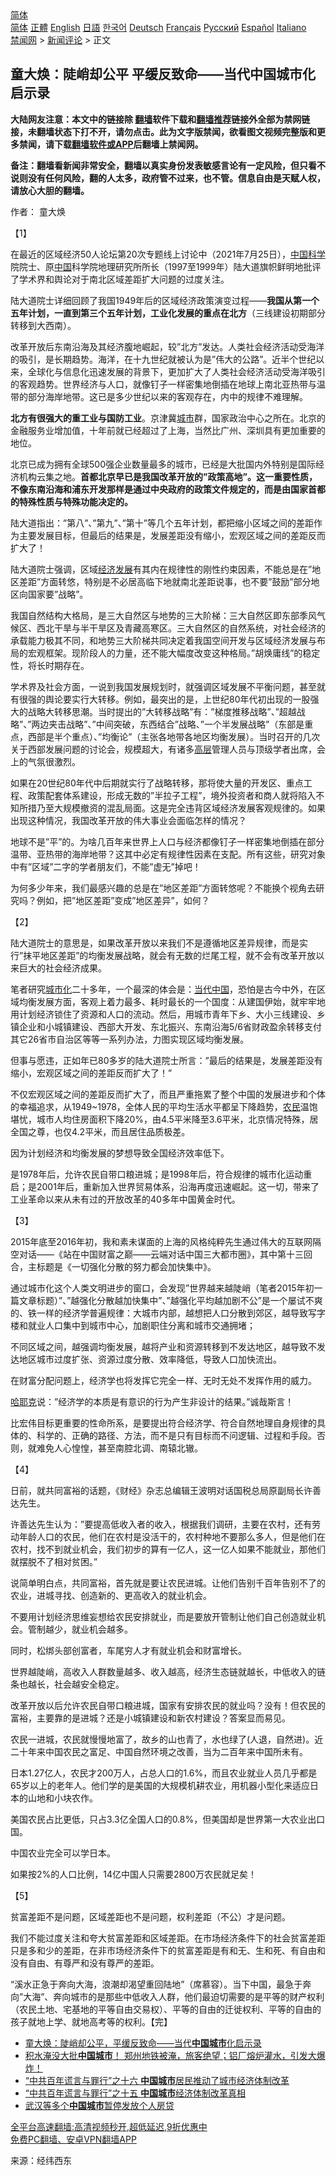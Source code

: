  <!-- 面包屑导航 --> <div class="breadcrumb"><!-- GTranslate: https://gtranslate.io/ -->  <div class="switcher notranslate">  <div class="selected">  <a href="#" onclick="return false;"> 简体</a>  </div>  <div class="option">  <a href="https://www.bannedbook.org" onclick="doGTranslate('zh-CN|zh-CN');jQuery('div.switcher div.selected a').html(jQuery(this).html());return false;" title="简体中文" class="nturl selected"> 简体</a>  <a href="https://www.bannedbook.org/zh-tw/" onclick="doGTranslate('zh-CN|zh-TW');jQuery('div.switcher div.selected a').html(jQuery(this).html());return false;" title="繁體中文" class="nturl"> 正體</a>  <a href="https://www.bannedbook.org/en/" onclick="doGTranslate('zh-CN|en');jQuery('div.switcher div.selected a').html(jQuery(this).html());return false;" title="English" class="nturl"> English</a>  <a href="https://www.bannedbook.org/ja/" onclick="doGTranslate('zh-CN|ja');jQuery('div.switcher div.selected a').html(jQuery(this).html());return false;" title="日本語" class="nturl"> 日語</a>  <a href="https://www.bannedbook.org/ko/" onclick="doGTranslate('zh-CN|ko');jQuery('div.switcher div.selected a').html(jQuery(this).html());return false;" title="한국어" class="nturl"> 한국어</a>  <a href="https://www.bannedbook.org/de/" onclick="doGTranslate('zh-CN|de');jQuery('div.switcher div.selected a').html(jQuery(this).html());return false;" title="Deutsch" class="nturl"> Deutsch</a>  <a href="https://www.bannedbook.org/fr/" onclick="doGTranslate('zh-CN|fr');jQuery('div.switcher div.selected a').html(jQuery(this).html());return false;" title="Français" class="nturl"> Français</a>  <a href="https://www.bannedbook.org/ru/" onclick="doGTranslate('zh-CN|ru');jQuery('div.switcher div.selected a').html(jQuery(this).html());return false;" title="Русский" class="nturl"> Русский</a>  <a href="https://www.bannedbook.org/es/" onclick="doGTranslate('zh-CN|es');jQuery('div.switcher div.selected a').html(jQuery(this).html());return false;" title="Español" class="nturl"> Español</a>  <a href="https://www.bannedbook.org/it/" onclick="doGTranslate('zh-CN|it');jQuery('div.switcher div.selected a').html(jQuery(this).html());return false;" title="Italiano" class="nturl"> Italiano</a>  </div>  </div>      <div class='breadcrumb-sub'><!-- Breadcrumb NavXT 6.3.0 --> <a href="https://www.bannedbook.org/" class="home">禁闻网</a> &gt; <a href="https://www.bannedbook.org/bnews/comments/" class="category">新闻评论</a> &gt; 正文</div></div><h2>童大焕：陡峭却公平 平缓反致命——当代中国城市化启示录</h2> <p class="notice"><b>大陆网友注意：本文中的链接除 <a href="https://github.com/bannedbook/fanqiang" >翻墙</a>软件下载和<a href="https://github.com/killgcd/justmysocks/blob/master/README.md">翻墙推荐</a>链接外全部为禁网链接，未翻墙状态下打不开，请勿点击。此为文字版禁闻，欲看图文视频完整版和更多禁闻，请下载<a href="https://github.com/bannedbook/fanqiang">翻墙软件或APP</a>后翻墙上禁闻网。</p><p>备注：翻墙看新闻非常安全，翻墙以真实身份发表敏感言论有一定风险，但只看不说则没有任何风险，翻的人太多，政府管不过来，也不管。信息自由是天赋人权，请放心大胆的翻墙。</b></p>  <div class="entry"> <p>作者： 童大焕</p> <p>【1】</p> <p>在最近的区域经济50人论坛第20次专题线上讨论中（2021年7月25日），<span class='wp_keywordlink_affiliate'><a href="https://www.bannedbook.org/" title="中国" target="_blank">中国</a></span><span class='wp_keywordlink'><a href="https://www.bannedbook.org/forum11/topic309.html" title="禁片：“科学”的棍子" target="_blank">科学</a></span>院院士、原<a href="https://www.bannedbook.org/bnews/tag/%E4%B8%AD%E5%9B%BD/" class="st_tag internal_tag" rel="tag" title="标签 中国 下的日志">中国</a>科学院地理研究所所长（1997至1999年）陆大道旗帜鲜明地批评了学术界和舆论对于南北区域差距扩大问题的过度关注。</p> <p>陆大道院士详细回顾了我国1949年后的区域经济政策演变过程——<strong>我国从第一个五年计划，一直到第三个五年计划，工业化发展的重点在北方</strong>（三线建设初期部分转移到大西南）。</p> <p>改革开放后东南沿海及其经济腹地崛起，较&#8221;北方&#8221;发达。人类社会经济活动受海洋的吸引，是长期趋势。海洋，在十九世纪就被认为是&#8221;伟大的公路&#8221;。近半个世纪以来，全球化与信息化迅速发展的背景下，更加扩大了人类社会经济活动受海洋吸引的客观趋势。世界经济与人口，就像钉子一样密集地倒插在地球上南北亚热带与温带的部分海岸地带。这已是多少世纪以来的客观存在，内中的规律不难理解。</p> <p><strong>北方有很强大的重工业与国防工业</strong>。京津冀<a href="https://www.bannedbook.org/bnews/tag/%E5%9F%8E%E5%B8%82/" class="st_tag internal_tag" rel="tag" title="标签 城市 下的日志">城市</a>群，国家政治中心之所在。北京的金融服务业增加值，十年前就已经超过了上海，当然比广州、深圳具有更加重要的地位。</p> <p>北京已成为拥有全球500强企业数量最多的城市，已经是大批国内外特别是国际经济机构云集之地。<strong>首都北京早已是我国改革开放的&#8221;政策高地&#8221;。这一重要性质，不像东南沿海和浦东开发那样是通过中央政府的政策文件规定的，而是由国家首都的特殊性质与特殊功能决定的。</strong></p> <p>陆大道指出：&#8221;第八&#8221;、&#8221;第九&#8221;、&#8221;第十&#8221;等几个五年计划，都把缩小区域之间的差距作为主要发展目标，但最后的结果是，发展差距没有缩小，宏观区域之间的差距反而扩大了！</p> <p>陆大道院士强调，区域<span class='wp_keywordlink'><a href="https://www.bannedbook.org/forum2/topic869.html" title="宪政、法治和经济发展——走向市场经济的制度保障" target="_blank">经济发展</a></span>有其内在规律性的刚性约束因素，不能总是在&#8221;地区差距&#8221;方面转悠，特别是不必居高临下地就南北差距说事，也不要&#8221;鼓励&#8221;部分地区向国家要&#8221;战略&#8221;。</p> <p>我国自然结构大格局，是三大自然区与地势的三大阶梯：三大自然区即东部季风气候区、西北干旱与半干旱区及青藏高寒区。三大自然区的自然系统，对社会经济的承载能力极其不同，和地势三大阶梯共同决定着我国空间开发与区域经济发展与布局的宏观框架。现阶段人的力量，还不能大幅度改变这种格局。&#8221;胡焕庸线&#8221;的稳定性，将长时期存在。</p> <p>学术界及社会方面，一说到我国发展规划时，就强调区域发展不平衡问题，甚至就有很强的舆论要实行大转移。例如，最突出的是，上世纪80年代初出现的一股强大的战略大转移思潮。当时提出的&#8221;大转移战略&#8221;有：&#8221;梯度推移战略&#8221;、&#8221;超越战略&#8221;、&#8221;两边夹击战略&#8221;、&#8221;中间突破，东西结合&#8221;战略、&#8221;一个半发展战略&#8221;（东部是重点，西部是半个重点）、&#8221;均衡论&#8221;（主张各地带各地区均衡发展）。当时召开的几次关于西部发展问题的讨论会，规模超大，有诸多<span class='wp_keywordlink_affiliate'><a href="https://www.bannedbook.org/bnews/ccpdope/" title="中共高层内幕" target="_blank">高层</a></span>管理人员与顶级学者出席，会上的气氛很激烈。</p>  <p>如果在20世纪80年代中后期就实行了战略转移，那将使大量的开发区、重点工程、政策配套体系建设，形成无数的&#8221;半拉子工程&#8221;，境外投资者和商人就将陷入不知所措乃至大规模撤资的混乱局面。这是完全违背区域经济发展客观规律的。如果出现这种情况，我国改革开放的伟大事业会面临怎样的情况？</p> <p>地球不是&#8221;平&#8221;的。为啥几百年来世界上人口与经济都像钉子一样密集地倒插在部分温带、亚热带的海岸地带？这其中必定有规律性因素在支配。所有这些，研究对象中有&#8221;区域&#8221;二字的学者朋友们，不能&#8221;虚无&#8221;掉吧！</p> <p>为何多少年来，我们最感兴趣的总是在&#8221;地区差距&#8221;方面转悠呢？不能换个视角去研究吗？例如，把&#8221;地区差距&#8221;变成&#8221;地区差异&#8221;，如何？</p> <p>【2】</p> <p>陆大道院士的意思是，如果改革开放以来我们不是遵循地区差异规律，而是实行&#8221;抹平地区差距&#8221;的均衡发展战略，就会有无数的烂尾工程，就不会有改革开放以来巨大的社会经济成果。</p> <p>笔者研究<a href="https://www.bannedbook.org/bnews/tag/%E5%9F%8E%E5%B8%82%E5%8C%96/" class="st_tag internal_tag" rel="tag" title="标签 城市化 下的日志">城市化</a>二十多年，一个最深的体会是：<a href="https://www.bannedbook.org/bnews/tag/%E5%BD%93%E4%BB%A3%E4%B8%AD%E5%9B%BD/" class="st_tag internal_tag" rel="tag" title="标签 当代中国 下的日志">当代中国</a>，恐怕是古今中外，在区域均衡发展方面，客观上着力最多、耗时最长的一个国度：从建国伊始，就牢牢地用计划经济锁住了资源和人口的流动。然后，用城市青年下乡、大小三线建设、乡镇企业和小城镇建设、西部大开发、东北振兴、东南沿海5/6省财政盈余转移支付其它26省市自治区等等一系列办法，力图实现区域均衡发展。</p> <p>但事与愿违，正如年已80多岁的陆大道院士所言：&#8221;最后的结果是，发展差距没有缩小，宏观区域之间的差距反而扩大了！&#8221;</p> <p>不仅宏观区域之间的差距反而扩大了，而且严重拖累了整个中国的发展进步和个体的幸福追求，从1949~1978，全体人民的平均生活水平都呈下降趋势，<a href="https://www.bannedbook.org/bnews/tag/%e5%86%9c%e6%b0%91/" class="st_tag internal_tag" rel="tag" title="标签 农民 下的日志">农民</a>温饱堪忧，城市人均住房面积下降20%，由4.5平米降至3.6平米，北京情况特殊，居全国之尊，也仅4.2平米，而且居住品质极差。</p> <p>因为计划经济和均衡发展的梦想导致全国经济效率低下。</p> <p>是1978年后，允许农民自带口粮进城；是1998年后，符合规律的城市化运动重启；是2001年后，重新加入世界贸易体系，沿海再度迅速崛起。这一切，带来了工业革命以来从未有过的开放改革的40多年中国黄金时代。</p> <p>【3】</p>  <p>2015年底至2016年初，我和素未谋面的上海的风格纯粹先生通过伟大的互联网隔空对话——《站在中国财富之巅——云端对话中国三大都市圈》，其中第十三回合，主标题是《一切强化分散的努力都会加快集中》。</p> <p>通过城市化这个人类文明进步的窗口，会发现&#8221;世界越来越陡峭（笔者2015年初一篇文章标题）&#8221;、&#8221;越强化分散越加快集中&#8221;、&#8221;越强化平均越加剧不公&#8221;是一个屡试不爽的、铁一样的经济学普遍规律：大城市内部，越想把人口分散到郊区，越导致写字楼和就业人口集中到城市中心，加剧职住分离和城市交通拥堵；</p> <p>不同区域之间，越强调均衡发展，越将产业和资源转移到不发达地区，越导致不发达地区城市过度扩张、资源过度分散、效率降低，导致人口加快流出。</p> <p>在财富分配问题上，经济学也将发挥它完全一样、无时无处不发挥作用的威力。</p> <p><span class='wp_keywordlink'><a href="https://www.bannedbook.org/forum2/topic1614.html" title="哈耶克《哈耶克大全集》" target="_blank">哈耶克</a></span>说：&#8221;经济学的本质是有意识的行为产生非设计的结果。&#8221;诚哉斯言！</p> <p>比宏伟目标更重要的性命所系，是要提出符合经济学、符合自然地理自身规律的具体的、科学的、正确的路径、方法，而不是只有目标而不问逻辑、过程和手段。否则，就难免人心惶惶，甚至南腔北调、南辕北辙。</p> <p>【4】</p> <p>日前，就共同富裕的话题，《财经》杂志总编辑王波明对话国税总局原副局长许善达先生。</p> <p>许善达先生认为：&#8221;要提高低收入者的收入，根据我们调研，主要在农村，还有劳动年龄人口的农民，他们在农村是没活干的，农村种地不要那么多人，但是他们在农村，找不到就业机会，我们初步的算有一亿人，这一亿人如果不能就业，那他们就摆脱不了相对贫困。&#8221;</p> <p>说简单明白点，共同富裕，首先就是要让农民进城。让他们告别千百年告别不了的农业，进城寻找、创造新的、更高收入的就业机会。</p> <p>不要用计划经济思维妄想给农民安排就业，而是要放开管制让他们自己创造就业机会。管制越少，就业机会越多。</p>  <p>同时，松绑头部创富者，车尾穷人才有就业机会和财富增长。</p> <p>世界越陡峭，高收入人群数量越多、收入越高，经济生态链就越长，中低收入的链条也越长，社会越安全稳定。</p> <p>改革开放以后允许农民自带口粮进城，国家有安排农民的就业吗？没有！但农民的富裕，主要靠的是进城？还是小城镇建设和新农村建设？答案显而易见。</p> <p>农民一进城，农民就慢慢地富了，故乡的山也青了，水也绿了(人退，自然进)。近二十年来中国农民之富足、中国自然环境之改善，当为二百年来中国所未有。</p> <p>日本1.27亿人，农民才200万人，占总人口的1.6%，而且农业就业人员几乎都是65岁以上的老年人。他们学的是美国的大规模机耕农业，用机器小型化来适应日本的山地和小块农作。</p> <p>美国农民占比更低，只占3.3亿全国人口的0.8%，但美国却是世界第一大农业出口国。</p> <p>中国农业完全可以学日本。</p> <p>如果按2%的人口比例，14亿中国人只需要2800万农民就足矣！</p> <p>【5】</p> <p>贫富差距不是问题，区域差距也不是问题，权利差距（不公）才是问题。</p> <p>我们不能过度关注和夸大贫富差距和区域差距。在市场经济条件下的社会贫富差距只是多和少的差距，在非市场经济条件下的贫富差距是有和无、生和死、有自由和没有自由、有尊严和没有尊严的差距。</p>  <p>&#8220;溪水正急于奔向大海，浪潮却渴望重回陆地&#8221;（席慕容）。当下中国，最急于奔向&#8221;大海&#8221;、奔向城市的是那些中低收入人群，他们最迫切需要的是平等的财产权利（农民土地、宅基地的平等自由交易权）、平等的自由的迁徙权利、平等的自由的孩子就地上学、就地高考等的权利。【完】</p> <ul class='op-related-articles' title='相关阅读'> <li><a href='https://www.bannedbook.org/bnews/baitai/20210827/1614124.html' target='_blank'>童大焕：陡峭却公平，平缓反致命——当代<b>中国城市</b>化启示录</a></li> <li><a href='https://www.bannedbook.org/bnews/bannedvideo/20210720/1590882.html' target='_blank'>积水淹没大批<b>中国城市</b>！    郑州地铁被淹，旅客绝望；铝厂熔炉灌水，引发大爆炸！</a></li> <li><a href='https://www.bannedbook.org/bnews/baitai/20210703/1579442.html' target='_blank'>“中共百年谎言与罪行”之十六 <b>中国城市</b>居民推动了城市经济体制改革</a></li> <li><a href='https://www.bannedbook.org/bnews/baitai/20210701/1578003.html' target='_blank'>“中共百年谎言与罪行”之十五 <b>中国城市</b>经济体制改革真相</a></li> <li><a href='https://www.bannedbook.org/bnews/comments/20210626/1574566.html' target='_blank'>武汉等多个<b>中国城市</b>暂停发放个人房贷</a></li> </ul> <p class="texttj"> <a href="https://github.com/bannedbook/fanqiang/wiki/V2ray%E6%9C%BA%E5%9C%BA" target="_blank">全平台高速翻墙:高清视频秒开,超低延迟,9折优惠中</a><br/> <a href="https://github.com/bannedbook/fanqiang/wiki/%E7%A6%81%E9%97%BB%E7%BD%91%E5%AE%89%E5%8D%93%E7%BF%BB%E5%A2%99%E6%96%B0%E9%97%BBAPP" target="_blank">免费PC翻墙、安卓VPN翻墙APP</a></p><p> 来源：经纬西东 </p><a name='sharetosocial'></a>  <div style="margin-bottom:5px;padding-bottom:5px;clear:both"> <div id="archive-pix-1" class="banner-ads"> <!-- AuctionX Display platform tag START --> <div id="26318x728x90x621x_ADSLOT2" clicktrack="%%CLICK_URL_ESC%%"></div> <!-- AuctionX Display platform tag END --> </div> <div id="archive-pix-2" class="banner-ads"> <!-- AuctionX Display platform tag START --> <div id="26315x300x250x621x_ADSLOT2" clicktrack="%%CLICK_URL_ESC%%"></div> <!-- AuctionX Display platform tag END --> </div> </div>  <div id="archive-pix-1" class="banner-ads"> <!-- AuctionX Display platform tag START --> <div id="26318x728x90x621x_ADSLOT3" clicktrack="%%CLICK_URL_ESC%%"></div> <!-- AuctionX Display platform tag END --> </div> </div><!--END ENTRY--> 